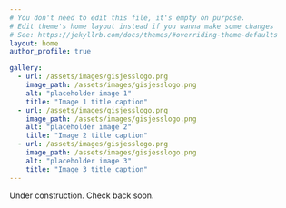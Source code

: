```yaml
---
# You don't need to edit this file, it's empty on purpose.
# Edit theme's home layout instead if you wanna make some changes
# See: https://jekyllrb.com/docs/themes/#overriding-theme-defaults
layout: home
author_profile: true

gallery:
  - url: /assets/images/gisjesslogo.png
    image_path: /assets/images/gisjesslogo.png
    alt: "placeholder image 1"
    title: "Image 1 title caption"
  - url: /assets/images/gisjesslogo.png
    image_path: /assets/images/gisjesslogo.png
    alt: "placeholder image 2"
    title: "Image 2 title caption"
  - url: /assets/images/gisjesslogo.png
    image_path: /assets/images/gisjesslogo.png
    alt: "placeholder image 3"
    title: "Image 3 title caption"
---
```

Under construction. Check back soon.

<!--{% include gallery caption="This is a sample gallery with **Markdown support**." %}-->
